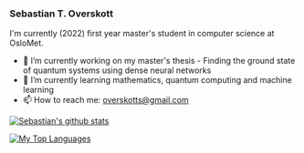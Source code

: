 ### Sebastian T. Overskott

I'm currently (2022) first year master's student in computer science at OsloMet. 

<!--**Overskott/Overskott** is a ✨ _special_ ✨ repository because its `README.md` (this file) appears on your GitHub profile.

Here are some ideas to get you started:-->

- 🔭 I’m currently working on my master's thesis - Finding the ground state of quantum systems using dense neural networks
- 🌱 I’m currently learning mathematics, quantum computing and machine learning
- 📫 How to reach me: overskotts@gmail.com

[![Sebastian's github stats](https://github-readme-stats.vercel.app/api?username=Overskott&count_private=true&show_icons=true&theme=radical&hide_rank=false)](https://github.com/Overskott/github-readme-stats)  <!-- from: https://towardsdatascience.com/build-an-impressive-github-profile-in-3-steps-f1938957d480--> 


[![My Top Languages](https://github-readme-stats.vercel.app/api/top-langs/?username=Overskott)](https://github.com/Overskott/github-readme-stats) <!-- from: https://towardsdatascience.com/build-an-impressive-github-profile-in-3-steps-f1938957d480--> 
